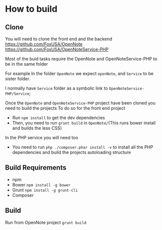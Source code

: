 # How to build

## Clone
You will need to clone the front end and the backend
https://github.com/FoxUSA/OpenNote
https://github.com/FoxUSA/OpenNoteService-PHP

Most of the buid tasks require the OpenNote and OpenNoteService-PHP to be in the same folder

For example
In the folder `OpenNote` we expect `openNote`, and `Service` to be sister folder.

I normally have `Service` folder as a symbolic link to `OpenNoteService-PHP/Service`;

Once the `OpenNote` and `OpenNoteService-PHP` project have been cloned you need to build the projects
To do so for the front end project
- Run `npm install` to get the dev dependencies 
- Then, you need to run `grunt build` in `OpenNote/`(This runs bower install and builds the less CSS)

In the PHP service you will need too
- You need to run `php ./composer.phar install -v` to install all the PHP dependencies and build the projects autoloading structure 

## Build Requirements
- npm
- Bower `npm install -g bower`
- Grunt `npm install -g grunt-cli`
- Composer

## Build
Run from OpenNote project
`grunt build`

